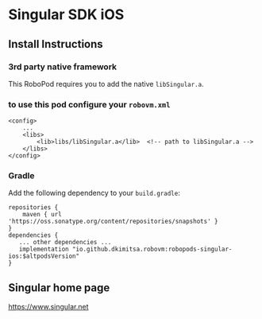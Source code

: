 # Singular SDK iOS

## Install Instructions

### 3rd party native framework
This RoboPod requires you to add the native `libSingular.a`.

### to use this pod configure your `robovm.xml`

```
<config>
    ...
    <libs>
        <lib>libs/libSingular.a</lib>  <!-- path to libSingular.a -->
    </libs>
</config>
```

### Gradle

Add the following dependency to your `build.gradle`:

```
repositories {
    maven { url 'https://oss.sonatype.org/content/repositories/snapshots' }
}
dependencies {
   ... other dependencies ...
   implementation "io.github.dkimitsa.robovm:robopods-singular-ios:$altpodsVersion"
}
```

## Singular home page

https://www.singular.net